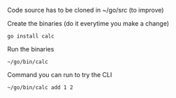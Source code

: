 Code source has to be cloned in ~/go/src (to improve)

Create the binaries (do it everytime you make a change) 
```
go install calc
```

Run the binaries
```
~/go/bin/calc
```

Command you can run to try the CLI
```
~/go/bin/calc add 1 2
```

